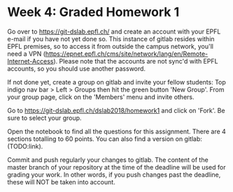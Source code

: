 # Week 4: Graded Homework 1

Go over to <https://git-dslab.epfl.ch/> and create an account with your EPFL e-mail if you have not yet done so.
This instance of gitlab resides within EPFL premises, so to access it from outside the campus network,
you'll need a VPN (<https://epnet.epfl.ch/cms/site/network/lang/en/Remote-Internet-Access>).
Please note that the accounts are not sync'd with EPFL accounts, so you should use another password.

If not done yet, create a group on gitlab and invite your fellow students:
Top indigo nav bar > Left > Groups then hit the green button 'New Group'.
From your group page, click on the 'Members' menu and invite others.

Go to <https://git-dslab.epfl.ch/dslab2018/homework1> and click on 'Fork'.
Be sure to select your group.

Open the notebook to find all the questions for this assignment.
There are 4 sections totalling to 60 points.
You can also find a version on gitlab: (TODO:link).

Commit and push regularly your changes to gitlab.
The content of the master branch of your repository at the time of the deadline will be used for
grading your work.
In other words, if you push changes past the deadline, these will NOT be
taken into account.
